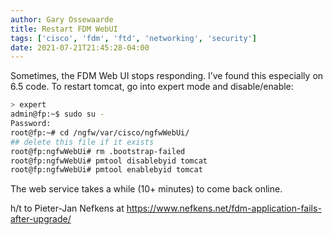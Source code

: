 ```yaml
---
author: Gary Ossewaarde
title: Restart FDM WebUI
tags: ['cisco', 'fdm', 'ftd', 'networking', 'security']
date: 2021-07-21T21:45:28-04:00
---
```


Sometimes, the FDM Web UI stops responding. I’ve found this especially on 6.5 code. To restart tomcat, go into expert mode and disable/enable:

<!--more-->

```bash
> expert
admin@fp:~$ sudo su -
Password: 
root@fp:~# cd /ngfw/var/cisco/ngfwWebUi/
## delete this file if it exists
root@fp:ngfwWebUi# rm .bootstrap-failed 
root@fp:ngfwWebUi# pmtool disablebyid tomcat
root@fp:ngfwWebUi# pmtool enablebyid tomcat
```

The web service takes a while (10+ minutes) to come back online.

h/t to Pieter-Jan Nefkens at [https://www.nefkens.net/fdm-application-fails-after-upgrade/ ](https://www.nefkens.net/fdm-application-fails-after-upgrade/)
